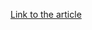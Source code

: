 [Link to the article](https://research.checkpoint.com/2025/iranian-educated-manticore-targets-leading-tech-academics/)
